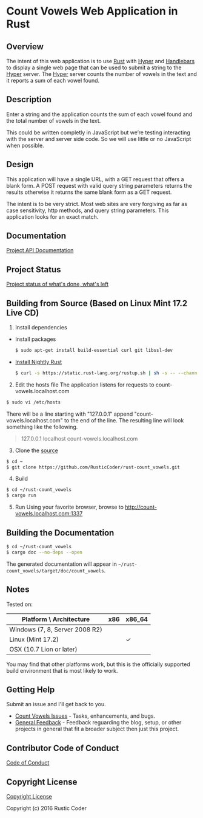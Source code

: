 # Count Vowels Web Application in Rust

## Overview

The intent of this web application is to use [Rust] with [Hyper] and [Handlebars] to display a single web page that can be used to submit a string to the [Hyper] server.  The [Hyper] server counts the number of vowels in the text and it reports a sum of each vowel found.

## Description

Enter a string and the application counts the sum of each vowel found and the total number of vowels in the text.

This could be written completly in JavaScript but we’re testing interacting with the server and server side code.  So we will use little or no JavaScript when possible.

## Design

This application will have a single URL, with a GET request that offers a blank form.  A POST request with valid query string parameters returns the results otherwise it returns the same blank form as a GET request.

The intent is to be very strict.  Most web sites are very forgiving as far as case sensitivity, http methods, and query string parameters.  This application looks for an exact match.

## Documentation

[Project API Documentation](http://rusticcoder.github.io/rust-count_vowels/count_vowels/index.html)

## Project Status

[Project status of what's done, what's left](//github.com/RusticCoder/rust-count_vowels/blob/master/TODO_development.md#readme)

## Building from Source (Based on Linux Mint 17.2 Live CD)

1. Install dependencies
* Install packages
  ```sh
  $ sudo apt-get install build-essential curl git libssl-dev
  ```
* [Install Nightly Rust](//doc.rust-lang.org/book/nightly-rust.html)
  ```sh
  $ curl -s https://static.rust-lang.org/rustup.sh | sh -s -- --channel=nightly
  ```

2. Edit the hosts file
  The application listens for requests to count-vowels.localhost.com
  ```sh
  $ sudo vi /etc/hosts
  ```
  There will be a line starting with "127.0.0.1" append "count-vowels.localhost.com" to the end of the line.  The resulting line will look something like the following.
> 127.0.0.1 localhost count-vowels.localhost.com

3. Clone the [source](//github.com/RusticCoder/rust-count_vowels)
  ```sh
  $ cd ~
  $ git clone https://github.com/RusticCoder/rust-count_vowels.git
  ```

4. Build
  ```sh
  $ cd ~/rust-count_vowels
  $ cargo run
  ```

5. Run
  Using your favorite browser, browse to http://count-vowels.localhost.com:1337

## Building the Documentation

  ```sh
  $ cd ~/rust-count_vowels
  $ cargo doc --no-deps --open
  ```

The generated documentation will appear in `~/rust-count_vowels/target/doc/count_vowels`.

## Notes

Tested on:

| Platform \ Architecture        | x86 | x86_64 |
|--------------------------------|-----|--------|
| Windows (7, 8, Server 2008 R2) |     |        |
| Linux (Mint 17.2)              |     |    ✓   |
| OSX (10.7 Lion or later)       |     |        |

You may find that other platforms work, but this is the officially supported build environment that is most likely to work.

## Getting Help

Submit an issue and I'll get back to you.

* [Count Vowels Issues] - Tasks, enhancements, and bugs.
* [General Feedback] - Feedback reguarding the blog, setup, or other projects in general that fit a broader subject then just this project.

## Contributor Code of Conduct

[Code of Conduct](//github.com/RusticCoder/rust-count_vowels/blob/master/code_of_conduct.md#readme)

## Copyright License

[Copyright License](//github.com/RusticCoder/rust-count_vowels/blob/master/LICENSE.md#readme)

Copyright (c) 2016 Rustic Coder

[Rust]: //www.rust-lang.org
[Handlebars]: //github.com/sunng87/handlebars-rust/blob/master/README.md#readme
[Hyper]: //github.com/hyperium/hyper/blob/master/README.md#readme
[Count Vowels Issues]: //github.com/RusticCoder/rust-count_vowels/issues/new
[General Feedback]: //github.com/RusticCoder/feedback/issues/new
